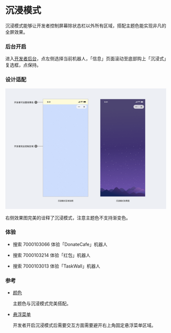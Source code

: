 # 沉浸模式

沉浸模式能够让开发者控制屏幕除状态栏以外所有区域，搭配主题色能实现非凡的全屏效果。

### 后台开启

进入[开发者后台](/dashboard)，点左侧选择当前机器人，「信息」页面滚动至底部购上「沉浸式」复选框，点保持。

### 设计适配

![沉浸模式](./immersive-mode.png)

右侧效果图完美的诠释了沉浸模式，注意主题色不支持渐变色。

### 体验

- 搜索 7000103066 体验「DonateCafe」机器人

- 搜索 7000103214 体验「红包」机器人
  
- 搜索 7000103013 体验「TaskWall」机器人

### 参考

- [颜色](./color)

  主题色与沉浸模式完美搭配。

- [悬浮菜单](./floating-menu)

  开发者开启沉浸模式后需要交互方面需要避开右上角固定悬浮菜单区域。
